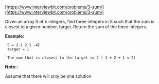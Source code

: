 [https://www.interviewbit.com/problems/3-sum/](https://www.interviewbit.com/problems/3-sum/)

Given an array S of n integers, find three integers in S such that the sum is closest to a given number, target.
Return the sum of the three integers.

**Example:**
```
 S = {-1 2 1 -4}
 target = 1

 The sum that is closest to the target is 2 (-1 + 2 + 1 = 2)
```

**Note::**

Assume that there will only be one solution
